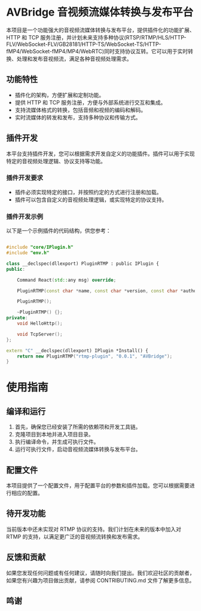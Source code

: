 # AVBridge 音视频流媒体转换与发布平台

本项目是一个功能强大的音视频流媒体转换与发布平台，提供插件化的功能扩展、HTTP 和 TCP 服务注册，并计划未来支持多种协议(RTSP/RTMP/HLS/HTTP-FLV/WebSocket-FLV/GB28181/HTTP-TS/WebSocket-TS/HTTP-fMP4/WebSocket-fMP4/MP4/WebRTC)同时支持协议互转。它可以用于实时转换、处理和发布音视频流，满足各种音视频处理需求。

## 功能特性

- 插件化的架构，方便扩展和定制功能。
- 提供 HTTP 和 TCP 服务注册，方便与外部系统进行交互和集成。
- 支持流媒体格式的转换，包括音频和视频的编码和解码。
- 实时流媒体的转发和发布，支持多种协议和传输方式。

## 插件开发
本平台支持插件开发，您可以根据需求开发自定义的功能插件。插件可以用于实现特定的音视频处理逻辑、协议支持等功能。

### 插件开发要求

- 插件必须实现特定的接口，并按照约定的方式进行注册和加载。
- 插件可以包含自定义的音视频处理逻辑，或实现特定的协议支持。

### 插件开发示例

以下是一个示例插件的代码结构，供您参考：

```cpp

#include "core/IPlugin.h"
#include "env.h"

class __declspec(dllexport) PluginRTMP : public IPlugin {
public:

    Command React(std::any msg) override;

    PluginRTMP(const char *name, const char *version, const char *author);

    PluginRTMP();

    ~PluginRTMP() {};
private:
    void HelloHttp();

    void TcpServer();
};

extern "C" __declspec(dllexport) IPlugin *Install() {
    return new PluginRTMP("rtmp-plugin", "0.0.1", "AVBridge");
}
```
# 使用指南
## 编译和运行
1. 首先，确保您已经安装了所需的依赖项和开发工具链。
2. 克隆项目到本地并进入项目目录。
3. 执行编译命令，并生成可执行文件。
4. 运行可执行文件，启动音视频流媒体转换与发布平台。 
## 配置文件
本项目提供了一个配置文件，用于配置平台的参数和插件加载。您可以根据需要进行相应的配置。

## 待开发功能
当前版本中还未实现对 RTMP 协议的支持。我们计划在未来的版本中加入对 RTMP 的支持，以满足更广泛的音视频流转换和发布需求。

## 反馈和贡献
如果您发现任何问题或有任何建议，请随时向我们提出。我们欢迎社区的贡献者，如果您有兴趣为项目做出贡献，请参阅 CONTRIBUTING.md 文件了解更多信息。

## 鸣谢

